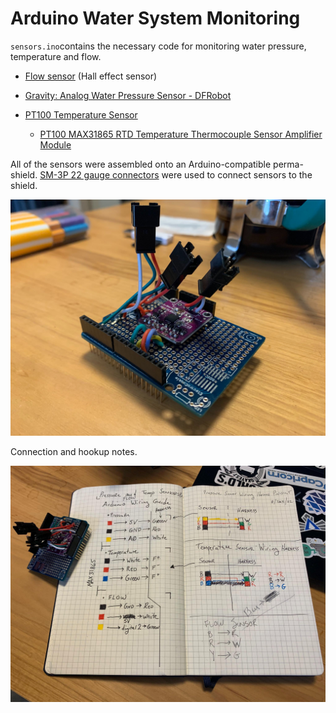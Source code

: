 # Arduino Water System Monitoring

`sensors.ino`contains the necessary code for monitoring water pressure, temperature and flow.  

- [Flow sensor](https://www.amazon.com/gp/product/B07QQWBPKC/ref=ppx_yo_dt_b_search_asin_title?ie=UTF8&th=1) (Hall effect sensor)

- [Gravity: Analog Water Pressure Sensor - DFRobot](https://www.dfrobot.com/product-1675.html)

- [PT100 Temperature Sensor](https://www.amazon.com/gp/product/B071DW3GVQ/ref=ppx_yo_dt_b_search_asin_title?ie=UTF8&psc=1)
  
  - [PT100 MAX31865 RTD Temperature Thermocouple Sensor Amplifier Module](https://www.amazon.com/gp/product/B08216XVWX/ref=ppx_yo_dt_b_search_asin_title?ie=UTF8&psc=1)

All of the sensors were assembled onto an Arduino-compatible perma-shield.  [SM-3P 22 gauge connectors](https://www.amazon.com/gp/product/B09MVFPD7X/ref=ppx_yo_dt_b_search_asin_title?ie=UTF8&th=1) were used to connect sensors to the shield.

![](images/signal-2022-03-14-115607_005.jpeg)

Connection and hookup notes.

![](images/signal-2022-03-14-115607_003.jpeg)
